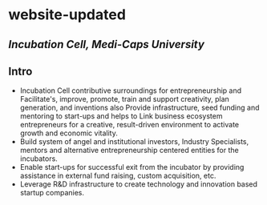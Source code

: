 # website-updated
## ***Incubation Cell, Medi-Caps University*** ##

## Intro ##
- Incubation Cell contributive surroundings for entrepreneurship and Facilitate's, improve, promote, train and support creativity, plan generation, and inventions also Provide infrastructure, seed funding and mentoring to start-ups and helps to Link business ecosystem entrepreneurs for a creative, result-driven environment to activate growth and economic vitality.
- Build system of angel and institutional investors, Industry Specialists, mentors and alternative entrepreneurship centered entities for the incubators.
- Enable start-ups for successful exit from the incubator by providing assistance in external fund raising, custom acquisition, etc. 
- Leverage R&D infrastructure to create technology and innovation based startup companies.

